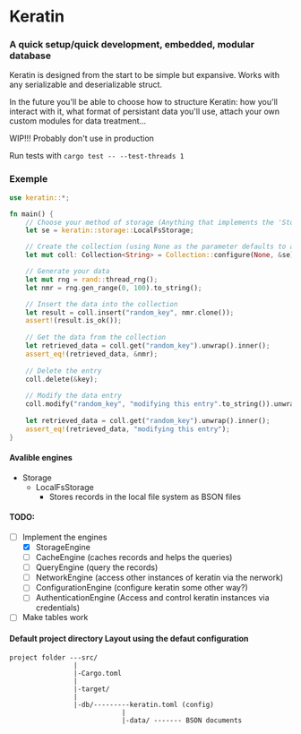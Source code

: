 # Keratin
### A quick setup/quick development, embedded, modular database

Keratin is designed from the start to be simple but expansive. 
Works with any serializable and deserializable struct.

In the future you'll be able to choose how to structure Keratin: how you'll interact with it, what format of persistant data you'll use, attach your own custom modules for data treatment...

WIP!!! Probably don't use in production

Run tests with ```cargo test -- --test-threads 1```

### Exemple
```rust
use keratin::*;

fn main() {
	// Choose your method of storage (Anything that implements the 'StorageEngine' trait should work)
    let se = keratin::storage::LocalFsStorage;

    // Create the collection (using None as the parameter defaults to a directory inside the project)
    let mut coll: Collection<String> = Collection::configure(None, &se);

    // Generate your data
    let mut rng = rand::thread_rng();
    let nmr = rng.gen_range(0, 100).to_string();

    // Insert the data into the collection
    let result = coll.insert("random_key", nmr.clone());
    assert!(result.is_ok());
    
    // Get the data from the collection
    let retrieved_data = coll.get("random_key").unwrap().inner();
    assert_eq!(retrieved_data, &nmr);
    
    // Delete the entry
    coll.delete(&key);
    
    // Modify the data entry
    coll.modify("random_key", "modifying this entry".to_string()).unwrap();
    
    let retrieved_data = coll.get("random_key").unwrap().inner();
    assert_eq!(retrieved_data, "modifying this entry");
}

```

#### Avalible engines

- Storage
	- LocalFsStorage
		- Stores records in the local file system as BSON files

#### TODO:
- [ ] Implement the engines
	- [x] StorageEngine
	- [ ] CacheEngine (caches records and helps the queries)
	- [ ] QueryEngine (query the records)
	- [ ] NetworkEngine (access other instances of keratin via the nerwork)
	- [ ] ConfigurationEngine (configure keratin some other way?)
	- [ ] AuthenticationEngine (Access and control keratin instances via credentials)
- [ ] Make tables work

#### Default project directory Layout using the defaut configuration
```
project folder ---src/
				|
				|-Cargo.toml
				|
				|-target/
				|
				|-db/---------keratin.toml (config)
							|
							|-data/ ------- BSON documents
```

